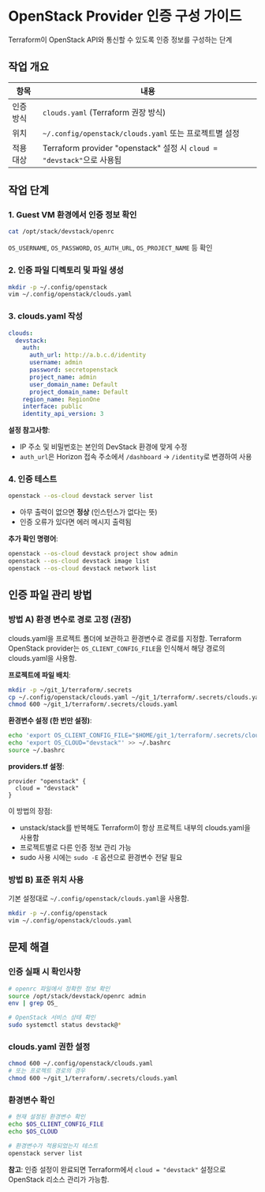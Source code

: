 # OpenStack Provider 인증 구성 가이드

Terraform이 OpenStack API와 통신할 수 있도록 인증 정보를 구성하는 단계

## 작업 개요

| 항목 | 내용 |
|------|------|
| 인증 방식 | `clouds.yaml` (Terraform 권장 방식) |
| 위치 | `~/.config/openstack/clouds.yaml` 또는 프로젝트별 설정 |
| 적용 대상 | Terraform provider "openstack" 설정 시 `cloud = "devstack"`으로 사용됨 |

## 작업 단계

### 1. Guest VM 환경에서 인증 정보 확인

```bash
cat /opt/stack/devstack/openrc
```

`OS_USERNAME`, `OS_PASSWORD`, `OS_AUTH_URL`, `OS_PROJECT_NAME` 등 확인

### 2. 인증 파일 디렉토리 및 파일 생성

```bash
mkdir -p ~/.config/openstack
vim ~/.config/openstack/clouds.yaml
```

### 3. clouds.yaml 작성

```yaml
clouds:
  devstack:
    auth:
      auth_url: http://a.b.c.d/identity
      username: admin
      password: secretopenstack
      project_name: admin
      user_domain_name: Default
      project_domain_name: Default
    region_name: RegionOne
    interface: public
    identity_api_version: 3
```

**설정 참고사항**:
- IP 주소 및 비밀번호는 본인의 DevStack 환경에 맞게 수정
- `auth_url`은 Horizon 접속 주소에서 `/dashboard` → `/identity`로 변경하여 사용

### 4. 인증 테스트

```bash
openstack --os-cloud devstack server list
```

- 아무 출력이 없으면 **정상** (인스턴스가 없다는 뜻)
- 인증 오류가 있다면 에러 메시지 출력됨

**추가 확인 명령어**:

```bash
openstack --os-cloud devstack project show admin
openstack --os-cloud devstack image list
openstack --os-cloud devstack network list
```

## 인증 파일 관리 방법

### 방법 A) 환경 변수로 경로 고정 (권장)

clouds.yaml을 프로젝트 폴더에 보관하고 환경변수로 경로를 지정함. Terraform OpenStack provider는 `OS_CLIENT_CONFIG_FILE`을 인식해서 해당 경로의 clouds.yaml을 사용함.

**프로젝트에 파일 배치**:

```bash
mkdir -p ~/git_1/terraform/.secrets
cp ~/.config/openstack/clouds.yaml ~/git_1/terraform/.secrets/clouds.yaml
chmod 600 ~/git_1/terraform/.secrets/clouds.yaml
```

**환경변수 설정 (한 번만 설정)**:

```bash
echo 'export OS_CLIENT_CONFIG_FILE="$HOME/git_1/terraform/.secrets/clouds.yaml"' >> ~/.bashrc
echo 'export OS_CLOUD="devstack"' >> ~/.bashrc
source ~/.bashrc
```

**providers.tf 설정**:

```hcl
provider "openstack" {
  cloud = "devstack"
}
```

이 방법의 장점:
- unstack/stack를 반복해도 Terraform이 항상 프로젝트 내부의 clouds.yaml을 사용함
- 프로젝트별로 다른 인증 정보 관리 가능
- sudo 사용 시에는 `sudo -E` 옵션으로 환경변수 전달 필요

### 방법 B) 표준 위치 사용

기본 설정대로 `~/.config/openstack/clouds.yaml`을 사용함.

```bash
mkdir -p ~/.config/openstack
vim ~/.config/openstack/clouds.yaml
```

## 문제 해결

### 인증 실패 시 확인사항

```bash
# openrc 파일에서 정확한 정보 확인
source /opt/stack/devstack/openrc admin
env | grep OS_

# OpenStack 서비스 상태 확인
sudo systemctl status devstack@*
```

### clouds.yaml 권한 설정

```bash
chmod 600 ~/.config/openstack/clouds.yaml
# 또는 프로젝트 경로의 경우
chmod 600 ~/git_1/terraform/.secrets/clouds.yaml
```

### 환경변수 확인

```bash
# 현재 설정된 환경변수 확인
echo $OS_CLIENT_CONFIG_FILE
echo $OS_CLOUD

# 환경변수가 적용되었는지 테스트
openstack server list
```

**참고**: 인증 설정이 완료되면 Terraform에서 `cloud = "devstack"` 설정으로 OpenStack 리소스 관리가 가능함.
